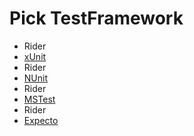 # Pick TestFramework

 * Rider
 * [xUnit](result_Mac_Rider_xUnit.md)
 * Rider
 * [NUnit](result_Mac_Rider_NUnit.md)
 * Rider
 * [MSTest](result_Mac_Rider_MSTest.md)
 * Rider
 * [Expecto](result_Mac_Rider_Expecto.md)
